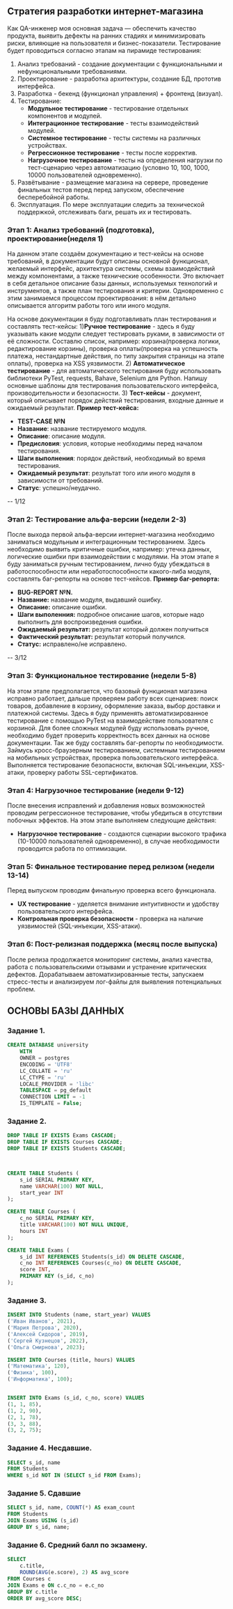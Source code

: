 ## Стратегия разработки интернет-магазина

Как QA-инженер моя основная задача — обеспечить качество продукта, выявить дефекты на ранних стадиях и минимизировать риски, влияющие на пользователя и бизнес-показатели.
Тестирование будет проводиться согласно этапам на пирамиде тестирования:
1) Анализ требований - создание документации с функциональными и нефункциональными требованиями.
2) Проектирование - разработка архитектуры, создание БД, прототив интерфейса.
3) Разработка - бекенд (функционал управления) + фронтенд (визуал).
4) Тестирование:
   -    **Модульное тестирование** - тестирование отдельных компонентов и модулей.
   -    **Интеграционное тестирование** - тесты взаимодействий модулей.
   -    **Системное тестирование** - тесты системы на различных устройствах.
   -    **Регрессионное тестирование** - тесты после корректив.
   -    **Нагрузочное тестирование** - тесты на определения нагрузки по тест-сценарию через автоматизацию (условно 10, 100, 1000, 10000 пользователей одновременно).
5) Развётывание - размещение магазина на сервере, проведение финальных тестов перед перед запуском, обеспечение бесперебойной работы.
6) Эксплуатация. По мере эксплуатации следить за технической поддержкой, отслеживать баги, решать их и тестировать.
  
### Этап 1: Анализ требований (подготовка), проектирование(неделя 1)
На данном этапе создаём документацию и тест-кейсы на основе требований, в документации будут описаны основной функционал, желаемый интерфейс, архитектура системы, схемы взаимодействий между компонентами, а также технические особенности. Это включает в себя детальное описание базы данных, используемых технологий и инструментов, а также план тестирования и критерии.
Одновременно с этим занимаемся процессом проектирвоания: в нём детально описывается алгоритм работы того или иного модуля.



На основе документации я буду подготавливать план тестирования и составлять тест-кейсы:
1)**Ручное тестирование** - здесь я буду указывать какие модули следует тестировать руками, в зависимости от её сложности. Составлю список, например: корзина(проверка логики, редактирование корзины), проверка оплаты(проверка на успешность платежа, нестандартные действия, по типу закрытия страницы на этапе оплаты), проверка на XSS уязвимости.
2) **Автоматическое тестирование** - для автоматического тестирования буду использовать библиотеки PyTest, requests, Bahave, Selenium для Python. Напишу основные шаблоны для тестирования пользовательского интерфейса, производительности и безопасности.
3) **Тест-кейсы** - документ, который описывает порядок действий тестирования, входные данные и ожидаемый результат.
**Пример тест-кейса:** 
   - **TEST-CASE №N**
   - **Название**: название тестируемого модуля.
   - **Описание**: описание модуля.
   - **Предисловия**: условия, которые необходимы перед началом тестирования.
   - **Шаги выполнения**: порядок действий, необходимый во время тестирования.
   - **Ожидаемый результат**: результат того или иного модуля в зависимости от требований.
   - **Статус**: успешно/неудачно.

-- 1/12

### Этап 2: Тестирование альфа-версии (недели 2-3)
После выхода первой альфа-версии интернет-магазина необходимо заниматься модульным и интеграционным тестированием. Здесь необходимо выявить критичные ошибки, например: утечка данных, логические ошибки при взаимодействии с модулями. 
На этом этапе я буду заниматься ручным тестированием, лично буду убеждаться в работоспособности или неработоспособности какого-либа модуля, составлять баг-репорты на основе тест-кейсов.
**Пример баг-репорта:**
   - **BUG-REPORT №N.**
   - **Название:** название модуля, выдавший ошибку.
   - **Описание:** описание ошибки.
   - **Шаги выполенния:** подробное описание шагов, которые надо выполнить для воспроизведения ошибки.
   - **Ожидаемый результат:** результат который должен получиться
   - **Фактический результат:** результат который получился.
   - **Статус:** исправлено/не исправлено.

-- 3/12

### Этап 3: Функциональное тестирование (недели 5-8)
На этом этапе предполагается, что базовый функционал магазина исправно работает, дальше проверяем работу всех сценариев: поиск товаров, добавление в корзину, оформление заказа, выбор доставки и платежной системы.
Здесь я буду применять автоматизированное тестирование с помощью PyTest на взаимодействие пользователя с корзиной. Для более сложных модулей буду использовать ручное, необходимо будет проверить корректность всех данных на основе документации. Так же буду составлять баг-репорты по необходимости.
Займусь кросс-браузерным тестированием, системным тестированием на мобильных устройствах, проверка пользовательского интерфейса. Выполняется тестирование безопасности, включая SQL-инъекции, XSS-атаки, проверку работы SSL-сертификатов.

### Этап 4: Нагрузочное тестирование (недели 9-12)
После внесения исправлений и добавления новых возможностей проводим регрессионное тестирование, чтобы убедиться в отсутствии побочных эффектов. На этом этапе выполняем следующие действия:
- **Нагрузочное тестирование** - создаются сценарии высокого трафика (10-10000 пользователей одновременно), в случае необходимости проводится работа по оптимизации.

### Этап 5: Финальное тестирование перед релизом (недели 13-14)
Перед выпуском проводим финальную проверка всего функционала.
- **UX тестирование** - уделяется внимание интуитивности и удобству пользовательского интерфейса.
- **Контрольная проверка безопасности** - проверка на наличие уязвимостей (SQL-инъекции, XSS-атаки).

### Этап 6: Пост-релизная поддержка (месяц после выпуска)
После релиза продолжается мониторинг системы, анализ качества, работа с пользовательскими отзывами и устранение критических дефектов. Дорабатываем автоматизированные тесты, запускаем стресс-тесты и анализируем лог-файлы для выявления потенциальных проблем.



## ОСНОВЫ БАЗЫ ДАННЫХ

### Задание 1.
```sql
CREATE DATABASE university
    WITH
    OWNER = postgres
    ENCODING = 'UTF8'
    LC_COLLATE = 'ru'
    LC_CTYPE = 'ru'
    LOCALE_PROVIDER = 'libc'
    TABLESPACE = pg_default
    CONNECTION LIMIT = -1
    IS_TEMPLATE = False;
```
### Задание 2.

```sql
DROP TABLE IF EXISTS Exams CASCADE;
DROP TABLE IF EXISTS Courses CASCADE;
DROP TABLE IF EXISTS Students CASCADE;	



CREATE TABLE Students (
    s_id SERIAL PRIMARY KEY,
    name VARCHAR(100) NOT NULL,
    start_year INT
);

CREATE TABLE Courses (
    c_no SERIAL PRIMARY KEY,
    title VARCHAR(100) NOT NULL UNIQUE,
    hours INT
);

CREATE TABLE Exams (
    s_id INT REFERENCES Students(s_id) ON DELETE CASCADE,
    c_no INT REFERENCES Courses(c_no) ON DELETE CASCADE,
    score INT,
    PRIMARY KEY (s_id, c_no)
);
```

### Задание 3. 
```sql
INSERT INTO Students (name, start_year) VALUES 
('Иван Иванов', 2021),
('Мария Петрова', 2020),
('Алексей Сидоров', 2019),
('Сергей Кузнецов', 2022),
('Ольга Смирнова', 2023);

INSERT INTO Courses (title, hours) VALUES 
('Математика', 120),
('Физика', 100),
('Информатика', 100);


INSERT INTO Exams (s_id, c_no, score) VALUES 
(1, 1, 85),
(1, 2, 90),
(2, 1, 78),
(3, 3, 88), 
(3, 2, 75);  
```

### Задание 4. Несдавшие.
```sql
SELECT s_id, name 
FROM Students 
WHERE s_id NOT IN (SELECT s_id FROM Exams);
```
### Задание 5. Сдавшие
```sql
SELECT s_id, name, COUNT(*) AS exam_count 
FROM Students 
JOIN Exams USING (s_id) 
GROUP BY s_id, name;
```

### Задание 6. Средний балл по экзамену.
```sql
SELECT 
    c.title, 
    ROUND(AVG(e.score), 2) AS avg_score
FROM Courses c
JOIN Exams e ON c.c_no = e.c_no
GROUP BY c.title
ORDER BY avg_score DESC;
```
